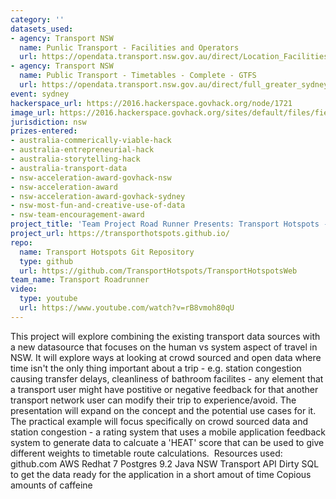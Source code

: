 ```yaml
---
category: ''
datasets_used:
- agency: Transport NSW
  name: Punlic Transport - Facilities and Operators
  url: https://opendata.transport.nsw.gov.au/direct/Location_Facilities_Data.zip
- agency: Transport NSW
  name: Public Transport - Timetables - Complete - GTFS
  url: https://opendata.transport.nsw.gov.au/direct/full_greater_sydney_gtfs_static.zip
event: sydney
hackerspace_url: https://2016.hackerspace.govhack.org/node/1721
image_url: https://2016.hackerspace.govhack.org/sites/default/files/field/image/zipping-along_0.jpg
jurisdiction: nsw
prizes-entered:
- australia-commerically-viable-hack
- australia-entrepreneurial-hack
- australia-storytelling-hack
- australia-transport-data
- nsw-acceleration-award-govhack-nsw
- nsw-acceleration-award
- nsw-acceleration-award-govhack-sydney
- nsw-most-fun-and-creative-use-of-data
- nsw-team-encouragement-award
project_title: 'Team Project Road Runner Presents: Transport Hotspots - The People Element'
project_url: https://transporthotspots.github.io/
repo:
  name: Transport Hotspots Git Repository
  type: github
  url: https://github.com/TransportHotspots/TransportHotspotsWeb
team_name: Transport Roadrunner
video:
  type: youtube
  url: https://www.youtube.com/watch?v=rB8vmoh80qU
---
```


This project will explore combining the existing transport data sources with a new datasource that focuses on the human vs system aspect of travel in NSW. It will explore ways at looking at crowd sourced and open data where time isn't the only thing important about a trip - e.g. station congestion causing transfer delays, cleanliness of bathroom facilites - any element that a transport user might have postitive or negative feedback for that another transport network user can modify their trip to experience/avoid.
The presentation will expand on the concept and the potential use cases for it.
The practical example will focus specifically on crowd sourced data and station congestion - a rating system that uses a mobile application feedback system to generate data to calcuate a 'HEAT' score that can be used to give different weights to timetable route calculations. 
Resources used:
github.com
AWS
Redhat 7
Postgres 9.2
Java
NSW Transport API
Dirty SQL to get the data ready for the application in a short amout of time
Copious amounts of caffeine